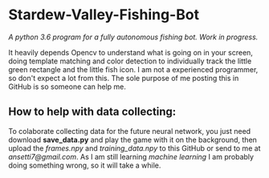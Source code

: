 # Stardew-Valley-Fishing-Bot
*A python 3.6 program for a fully autonomous fishing bot. Work in progress.*

It heavily depends Opencv to understand what is going on in your screen, doing template matching and color detection to individually track the little green rectangle and the little fish icon. I am not a experienced programmer, so don't expect a lot from this. The sole purpose of me posting this in GitHub is so someone can help me.

## How to help with data collecting:

To colaborate collecting data for the future neural network, you just need download **save_data.py** and play the game with it on the background, then upload the _frames.npy_ and _training_data.npy_ to this GitHub or send to me at _ansetti7@gmail.com_. As I am still learning _machine learning_ I am probably doing something wrong, so it will take a while.
